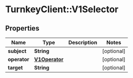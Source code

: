 # TurnkeyClient::V1Selector

## Properties
Name | Type | Description | Notes
------------ | ------------- | ------------- | -------------
**subject** | **String** |  | [optional] 
**operator** | [**V1Operator**](V1Operator.md) |  | [optional] 
**target** | **String** |  | [optional] 

